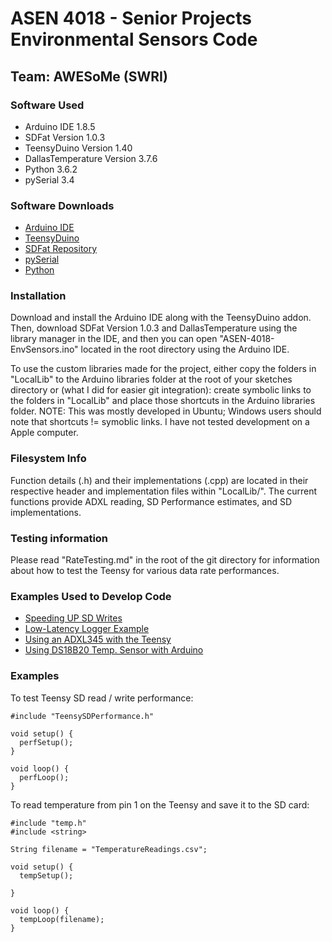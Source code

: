 # ASEN 4018 - Senior Projects Environmental Sensors Code
## Team: AWESoMe (SWRI)

### Software Used
* Arduino IDE 1.8.5
* SDFat Version 1.0.3
* TeensyDuino Version 1.40
* DallasTemperature Version 3.7.6
* Python 3.6.2
* pySerial 3.4

### Software Downloads
* [Arduino IDE](https://www.arduino.cc/en/Main/Software)  
* [TeensyDuino](https://www.pjrc.com/teensy/td_download.html)  
* [SDFat Repository](https://github.com/greiman/SdFat)
* [pySerial](https://pypi.python.org/pypi/pyserial)
* [Python](https://www.python.org/downloads/)


### Installation
Download and install the Arduino IDE along with the TeensyDuino
addon.  Then, download SDFat Version 1.0.3 and DallasTemperature using the
library manager in the IDE, and then you can open "ASEN-4018-EnvSensors.ino"
located in the root directory using the Arduino IDE.  

To use the custom libraries made for the project, either
copy the folders in "LocalLib" to the Arduino libraries folder at the root of
your sketches directory or (what I did for easier git integration): create
symbolic links to the folders in "LocalLib" and place those shortcuts in the Arduino
libraries folder.  NOTE: This was mostly developed in Ubuntu; Windows users should 
note that shortcuts != symoblic links.  I have not tested development on a Apple
computer.


### Filesystem Info
Function details (.h) and their implementations (.cpp) are
located in their respective header and implementation files within "LocalLib/".
The current functions provide ADXL reading, SD Performance estimates, and SD
implementations.  

### Testing information
Please read "RateTesting.md" in the root of the git directory for information
about how to test the Teensy for various data rate performances.

### Examples Used to Develop Code
* [Speeding UP SD Writes](https://forum.arduino.cc/index.php?topic=49649.0)
* [Low-Latency Logger Example](https://github.com/greiman/SdFat/tree/master/examples/LowLatencyLogger)
* [Using an ADXL345 with the Teensy](https://gist.github.com/FuzzyWuzzie/b1903a8353dc1ec57da8)
* [Using DS18B20 Temp. Sensor with Arduino](https://create.arduino.cc/projecthub/TheGadgetBoy/ds18b20-digital-temperature-sensor-and-arduino-9cc806)

### Examples
To test Teensy SD read / write performance:
```
#include "TeensySDPerformance.h"

void setup() {
  perfSetup();
}

void loop() {
  perfLoop();
}  
```

To read temperature from pin 1 on the Teensy and save it to the SD card:
```
#include "temp.h"
#include <string>

String filename = "TemperatureReadings.csv";

void setup() {
  tempSetup();

}

void loop() {
  tempLoop(filename);
}
```
